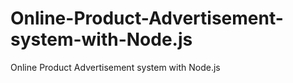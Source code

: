 # Online-Product-Advertisement-system-with-Node.js
Online Product Advertisement system with Node.js
